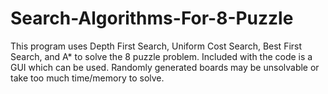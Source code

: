 # Search-Algorithms-For-8-Puzzle

This program uses Depth First Search, Uniform Cost Search, Best First Search, and A* to solve the 8 puzzle problem.
Included with the code is a GUI which can be used.
Randomly generated boards may be unsolvable or take too much time/memory to solve.
